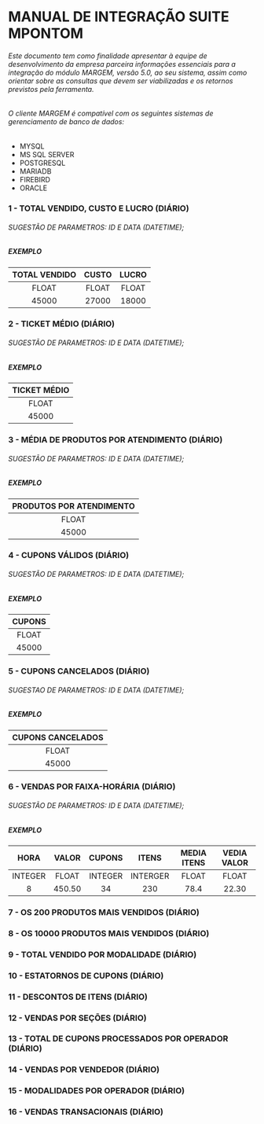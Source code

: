 # MANUAL DE INTEGRAÇÃO SUITE MPONTOM

###### Este documento tem como finalidade apresentar à equipe de desenvolvimento da empresa parceira informações essenciais para a integração do módulo MARGEM, versão 5.0, ao seu sistema, assim como orientar sobre as consultas que devem ser viabilizadas e os retornos previstos pela ferramenta.

###### O cliente MARGEM é compatível com os seguintes sistemas de gerenciamento de banco de dados:
 - MYSQL
 - MS SQL SERVER
 - POSTGRESQL
 - MARIADB
 - FIREBIRD
 - ORACLE

### 1 - TOTAL VENDIDO, CUSTO E LUCRO (DIÁRIO)

###### SUGESTÃO DE PARAMETROS: ID E DATA (DATETIME);

##### EXEMPLO
| TOTAL VENDIDO | CUSTO | LUCRO |
| :---: | :---: | :---: |
| FLOAT | FLOAT | FLOAT |
| 45000 | 27000 | 18000 |

### 2 - TICKET MÉDIO (DIÁRIO)

###### SUGESTÃO DE PARAMETROS: ID E DATA (DATETIME);

##### EXEMPLO 
| TICKET MÉDIO |
| :---: |
| FLOAT |
| 45000 |

### 3 - MÉDIA DE PRODUTOS POR ATENDIMENTO (DIÁRIO)

###### SUGESTÃO DE PARAMETROS: ID E DATA (DATETIME);

##### EXEMPLO 
| PRODUTOS POR ATENDIMENTO |
| :---: |
| FLOAT |
| 45000 |

### 4 - CUPONS VÁLIDOS (DIÁRIO)

###### SUGESTÃO DE PARAMETROS: ID E DATA (DATETIME);

##### EXEMPLO 
| CUPONS |
| :---: |
| FLOAT |
| 45000 |

### 5 - CUPONS CANCELADOS (DIÁRIO)

###### SUGESTAO DE PARAMETROS: ID E DATA (DATETIME);

##### EXEMPLO 
| CUPONS CANCELADOS|
| :---: |
| FLOAT |
| 45000 |

### 6 - VENDAS POR FAIXA-HORÁRIA (DIÁRIO)

###### SUGESTÃO DE PARAMETROS: ID E DATA (DATETIME);

##### EXEMPLO 

| HORA | VALOR | CUPONS | ITENS | MEDIA ITENS | VEDIA VALOR | 
| :---: | :---: | :---: | :---: |  :---: | :---: | 
| INTEGER | FLOAT | INTEGER | INTERGER | FLOAT | FLOAT |
| 8 | 450.50 | 34 | 230 | 78.4 | 22.30| 

### 7 - OS 200 PRODUTOS MAIS VENDIDOS (DIÁRIO)

### 8 - OS 10000 PRODUTOS MAIS VENDIDOS (DIÁRIO)

### 9 - TOTAL VENDIDO POR MODALIDADE (DIÁRIO)

### 10 - ESTATORNOS DE CUPONS (DIÁRIO)

### 11 - DESCONTOS DE ITENS (DIÁRIO)

### 12 - VENDAS POR SEÇÕES (DIÁRIO)

### 13 - TOTAL DE CUPONS PROCESSADOS POR OPERADOR (DIÁRIO)

### 14 - VENDAS POR VENDEDOR (DIÁRIO)

### 15 - MODALIDADES POR OPERADOR (DIÁRIO)

### 16 - VENDAS TRANSACIONAIS (DIÁRIO)